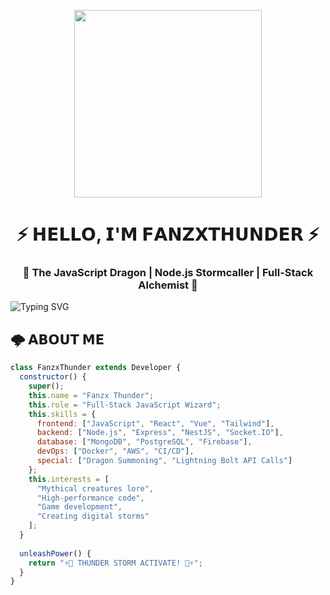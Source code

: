 <!-- Header with Animated GIF -->
<p align="center">
  <img src="https://media.giphy.com/media/v1.Y2lkPTc5MGI3NjExcWJtY3F1eW5xZ2J4d3RlZ2V6eGJ6Z2N6dWZ1bnR0eGZqZzZ1eWZ1biZlcD12MV9pbnRlcm5hbF9naWZfYnlfaWQmY3Q9Zw/xT5LMHxhOfscxPfIfm/giphy.gif](https://user-images.githubusercontent.com/22107794/139580686-887df369-edb8-4bc8-b607-4fbf6d7e4866.gif" width="300"/>
</p>

<h1 align="center">⚡ 𝗛𝗘𝗟𝗟𝗢, 𝗜'𝗠 𝗙𝗔𝗡𝗭𝗫𝗧𝗛𝗨𝗡𝗗𝗘𝗥 ⚡</h1>
<h3 align="center">🐉 The JavaScript Dragon | Node.js Stormcaller | Full-Stack Alchemist 🐉</h3>

<!-- Divider -->
<img src="https://readme-typing-svg.demolab.com?font=Fira+Code&pause=1000&color=FF0000&center=true&vCenter=true&width=435&lines=Turning+coffee+into+code+since+2020;Code+by+day%2C+dragon+by+night;Warning%3A+May+summon+thunderstorms" alt="Typing SVG" />

<!-- About Me -->
## 🌩️ 𝗔𝗕𝗢𝗨𝗧 𝗠𝗘
```javascript
class FanzxThunder extends Developer {
  constructor() {
    super();
    this.name = "Fanzx Thunder";
    this.role = "Full-Stack JavaScript Wizard";
    this.skills = {
      frontend: ["JavaScript", "React", "Vue", "Tailwind"],
      backend: ["Node.js", "Express", "NestJS", "Socket.IO"],
      database: ["MongoDB", "PostgreSQL", "Firebase"],
      devOps: ["Docker", "AWS", "CI/CD"],
      special: ["Dragon Summoning", "Lightning Bolt API Calls"]
    };
    this.interests = [
      "Mythical creatures lore",
      "High-performance code",
      "Game development",
      "Creating digital storms"
    ];
  }
  
  unleashPower() {
    return "⚡🐉 THUNDER STORM ACTIVATE! 🐉⚡";
  }
}
